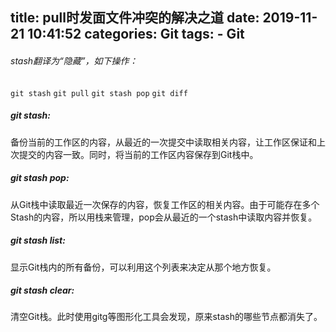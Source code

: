 title: pull时发面文件冲突的解决之道
date: 2019-11-21 10:41:52
categories: Git
tags: 
	- Git
---
###### stash翻译为“隐藏”，如下操作：
`git stash`
`git pull`
`git stash pop`
`git diff`

<!-- more -->

##### git stash:
备份当前的工作区的内容，从最近的一次提交中读取相关内容，让工作区保证和上次提交的内容一致。同时，将当前的工作区内容保存到Git栈中。
##### git stash pop:
从Git栈中读取最近一次保存的内容，恢复工作区的相关内容。由于可能存在多个Stash的内容，所以用栈来管理，pop会从最近的一个stash中读取内容并恢复。
##### git stash list: 
显示Git栈内的所有备份，可以利用这个列表来决定从那个地方恢复。

##### git stash clear: 
清空Git栈。此时使用gitg等图形化工具会发现，原来stash的哪些节点都消失了。

